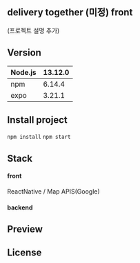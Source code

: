 ## delivery together (미정) front 

(프로젝트 설명 추가) 


## Version
| Node.js                                | 13.12.0 |
| ------------------------------------------------------------ | ------------------------------------------------------------ |
| npm | 6.14.4                                                  |
| expo                      | 3.21.1                                        |


## Install project
```npm install```
```npm start```
  
## Stack 
#### front 
ReactNative / Map APIS(Google) 

#### backend


## Preview

## License
